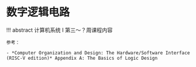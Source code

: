 # 数字逻辑电路

!!! abstract
    计算机系统 Ⅰ 第三～？周课程内容

    参考：
    
    - *Computer Organization and Design: The Hardware/Software Interface (RISC-V edition)* Appendix A: The Basics of Logic Design

